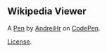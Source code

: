 Wikipedia Viewer
----------------


A [Pen](https://codepen.io/andreihr-the-bold/pen/mzXKqp) by [AndreiHr](https://codepen.io/andreihr-the-bold) on [CodePen](https://codepen.io).

[License](https://codepen.io/andreihr-the-bold/pen/mzXKqp/license).